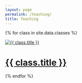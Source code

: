 ```yaml
---
layout: page
permalink: /teaching/
title: Teaching
---
```


{% for class in site.data.classes %}

<div class="project ">
<div class="thumbnail">
<a href="{{ site.url }}/{{ class.url }}">
<img class="thumbnail" src="{{ site.baseurl }}/assets/img/teaching/{{ class.img }}" alt="{{ class.title }}" size="100%" />
<span>
<h1>{{ class.title }}</h1>
</span>
</a>
</div>
</div>

{% endfor %}

